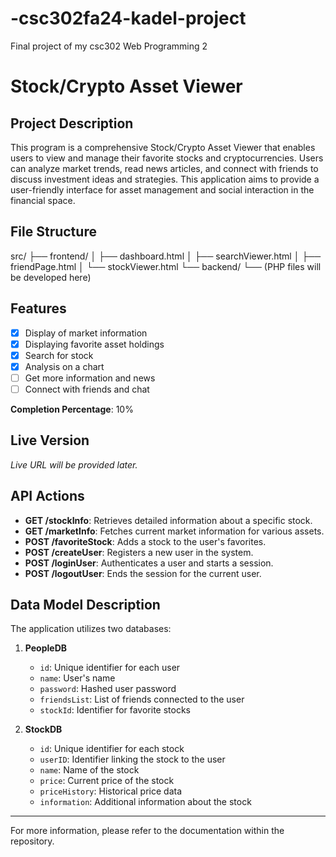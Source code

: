 # -csc302fa24-kadel-project
Final project of my csc302 Web Programming 2

# Stock/Crypto Asset Viewer

## Project Description
This program is a comprehensive Stock/Crypto Asset Viewer that enables users to view and manage their favorite stocks and cryptocurrencies. Users can analyze market trends, read news articles, and connect with friends to discuss investment ideas and strategies. This application aims to provide a user-friendly interface for asset management and social interaction in the financial space.

## File Structure
src/ ├── frontend/ 
         │ 
         ├── dashboard.html 
         │ 
         ├── searchViewer.html 
         │ 
         ├── friendPage.html 
         │ 
         └── stockViewer.html 
     └── backend/ 
         └── (PHP files will be developed here)
         
## Features
- [x] Display of market information
- [x] Displaying favorite asset holdings
- [x] Search for stock
- [x] Analysis on a chart
- [ ] Get more information and news
- [ ] Connect with friends and chat

**Completion Percentage**: 10%

## Live Version
*Live URL will be provided later.*

## API Actions
- **GET /stockInfo**: Retrieves detailed information about a specific stock.
- **GET /marketInfo**: Fetches current market information for various assets.
- **POST /favoriteStock**: Adds a stock to the user's favorites.
- **POST /createUser**: Registers a new user in the system.
- **POST /loginUser**: Authenticates a user and starts a session.
- **POST /logoutUser**: Ends the session for the current user.

## Data Model Description
The application utilizes two databases:

1. **PeopleDB**
   - `id`: Unique identifier for each user
   - `name`: User's name
   - `password`: Hashed user password
   - `friendsList`: List of friends connected to the user
   - `stockId`: Identifier for favorite stocks

2. **StockDB**
   - `id`: Unique identifier for each stock
   - `userID`: Identifier linking the stock to the user
   - `name`: Name of the stock
   - `price`: Current price of the stock
   - `priceHistory`: Historical price data
   - `information`: Additional information about the stock

---

For more information, please refer to the documentation within the repository.

